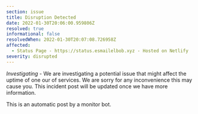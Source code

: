 ```yaml
---
section: issue
title: Disruption Detected
date: 2022-01-30T20:06:00.959806Z
resolved: true
informational: false
resolvedWhen: 2022-01-30T20:07:08.726958Z
affected:
  - Status Page - https://status.esmailelbob.xyz - Hosted on Netlify
severity: disrupted
---
```

*Investigating* - We are investigating a potential issue that might affect the uptime of one our of services. We are sorry for any inconvenience this may cause you. This incident post will be updated once we have more information.

This is an automatic post by a monitor bot.
        